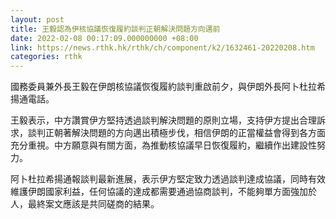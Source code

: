 ```yaml
---
layout: post
title: 王毅認為伊核協議恢復履約談判正朝解決問題方向邁前
date: 2022-02-08 00:17:09.000000000 +08:00
link: https://news.rthk.hk/rthk/ch/component/k2/1632461-20220208.htm
categories: rthk
---
```


國務委員兼外長王毅在伊朗核協議恢復履約談判重啟前夕，與伊朗外長阿卜杜拉希揚通電話。

王毅表示，中方讚賞伊方堅持透過談判解決問題的原則立場，支持伊方提出合理訴求，談判正朝著解決問題的方向邁出積極步伐，相信伊朗的正當權益會得到各方面充分重視。中方願意與有關方面，為推動核協議早日恢復履約，繼續作出建設性努力。

阿卜杜拉希揚通報談判最新進展，表示伊方堅定致力透過談判達成協議，同時有效維護伊朗國家利益，任何協議的達成都需要通過協商談判，不能夠單方面強加於人，最終案文應該是共同磋商的結果。
